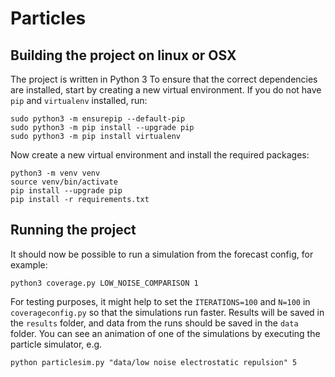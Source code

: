 # Particles

## Building the project on linux or OSX
The project is written in Python 3
To ensure that the correct dependencies are installed, start by creating a new virtual environment.
If you do not have `pip` and `virtualenv` installed, run:

```
sudo python3 -m ensurepip --default-pip
sudo python3 -m pip install --upgrade pip
sudo python3 -m pip install virtualenv
```

Now create a new virtual environment and install the required packages:
```
python3 -m venv venv
source venv/bin/activate
pip install --upgrade pip
pip install -r requirements.txt
``` 

## Running the project

It should now be possible to run a simulation from the forecast config, for example:
```
python3 coverage.py LOW_NOISE_COMPARISON 1
```
For testing purposes, it might help to set the `ITERATIONS=100` and `N=100` in `coverageconfig.py` so that the simulations run faster.
Results will be saved in the `results` folder, and data from the runs should be saved in the `data` folder.
You can see an animation of one of the simulations by executing the particle simulator, e.g.
```
python particlesim.py "data/low noise electrostatic repulsion" 5
```

